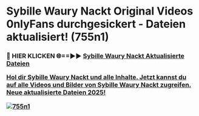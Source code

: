 # Sybille Waury Nackt Original Videos 0nlyFans durchgesickert - Dateien aktualisiert! (755n1)

<h3>🔴 HIER KLICKEN 🌐==►► <a href="https://tinyurl.com/h6vf6nb8" rel="nofollow">Sybille Waury Nackt Aktualisierte Dateien

Hol dir Sybille Waury Nackt und alle Inhalte. Jetzt kannst du auf alle Videos und Bilder von Sybille Waury Nackt zugreifen. Neue aktualisierte Dateien 2025!

[![755n1](https://i.imgur.com/sD4kR3V.gif)](https://tinyurl.com/h6vf6nb8)
